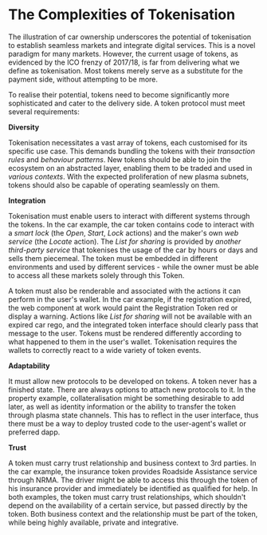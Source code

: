 # The Complexities of Tokenisation

The illustration of car ownership underscores the potential of tokenisation to establish seamless markets and integrate digital services. This is a novel paradigm for many markets. However, the current usage of tokens, as evidenced by the ICO frenzy of 2017/18, is far from delivering what we define as tokenisation. Most tokens merely serve as a substitute for the payment side, without attempting to be more.

To realise their potential, tokens need to become significantly more sophisticated and cater to the delivery side. A token protocol must meet several requirements:

**Diversity**

Tokenisation necessitates a vast array of tokens, each customised for its specific use case. This demands bundling the tokens with their *transaction rules* and *behaviour patterns*. New tokens should be able to join the ecosystem on an abstracted layer, enabling them to be traded and used in *various contexts*. With the expected proliferation of new plasma subnets, tokens should also be capable of operating seamlessly on them.

**Integration**

Tokenisation must enable users to interact with different systems through the tokens. In the car example, the car token contains code to interact with a *smart lock* (the *Open*, *Start*, *Lock* actions) and the maker's own *web service* (the *Locate* action). The *List for sharing* is provided by *another third-party service* that tokenises the usage of the car by hours or days and sells them piecemeal. The token must be embedded in different environments and used by different services - while the owner must be able to access all these markets solely through this Token.

A token must also be renderable and associated with the actions it can perform in the user's wallet. In the car example, if the registration expired, the web component at work would paint the Registration Token red or display a warning. Actions like *List for sharing* will not be available with an expired car rego, and the integrated token interface should clearly pass that message to the user. Tokens must be rendered differently according to what happened to them in the user's wallet. Tokenisation requires the wallets to correctly react to a wide variety of token events.

**Adaptability**

It must allow new protocols to be developed on tokens. A token never has a finished state. There are always options to attach new protocols to it. In the property example, collateralisation might be something desirable to add later, as well as identity information or the ability to transfer the token through plasma state channels. This has to reflect in the user interface, thus there must be a way to deploy trusted code to the user-agent's wallet or preferred dapp.

**Trust**

A token must carry trust relationship and business context to 3rd parties. In the car example, the insurance token provides Roadside Assistance service through NRMA. The driver might be able to access this through the token of his insurance provider and immediately be identified as qualified for help. In both examples, the token must carry trust relationships, which shouldn't depend on the availability of a certain service, but passed directly by the token. Both business context and the relationship must be part of the token, while being highly available, private and integrative.

